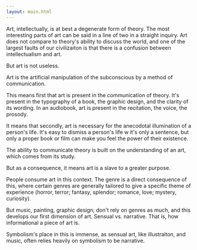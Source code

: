 ```yaml
---
layout: main.html
---
```


Art, intellectually, is at best a degenerate form of theory. The most interesting parts of art can be said in a line of two in a straight inquiry. Art does not compare to theory's ability to discuss the world, and one of the largest faults of our civilizaiton is that there is a confusion between intellectualism and art.

But art is not useless. 

Art is the artificial manipulation of the subconscious by a method of communication.  

This means first that art is present in the communication of theory. It's present in the typography of a book, the graphic design, and the clarity of its wording. In an audiobook, art is present in the recitation, the voice, the prosody. 

It means that secondly, art is necessary for the anecodotal illumination of a person's life. It's easy to dismiss a person's life w it's only a sentence, but only a proper book or film can make you feel the power of their existence. 

The ability to communicate theory is built on the understanding of an art, which comes from its study.

But as a consequence, it means art is a slave to a greater purpose.

People consume art in this context. The genre is a direct consequence of this, where certain genres are generally tailored to give a specific theme of experience (horror, terror; fantasy, splendor; romance, love; mystery, curiosity). 

But music, painting, graphic design; don't rely on genres as much, and this develops our first dimension of art. Sensual vs. narrative. That is, how informational a piece of art is.

Symbolism's place in this is immense, as sensual art, like illustraiton, and music, often relies heavily on symbolism to be narrative.
